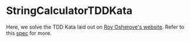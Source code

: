 # StringCalculatorTDDKata

Here, we solve the TDD Kata laid out on <a href="https://osherove.com/tdd-kata-1">Roy Osherove's website</a>. Refer to this <a href="https://static1.squarespace.com/static/5c741968bfba3e13975e33a6/t/5ca6614d971a1877cadc4f8a/1554407757512/String+Calculator+Kata+v1.pdf">spec</a> for more.
